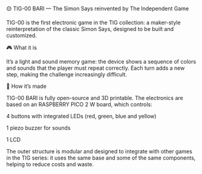 🟡 TIG-00 BARI — The Simon Says reinvented by The Independent Game

TIG-00 is the first electronic game in the TIG collection: a maker-style reinterpretation of the classic Simon Says, designed to be built and customized.

🎮 What it is

It’s a light and sound memory game: the device shows a sequence of colors and sounds that the player must repeat correctly. Each turn adds a new step, making the challenge increasingly difficult.

🧩 How it’s made

TIG-00 BARI is fully open-source and 3D printable.
The electronics are based on an RASPBERRY PICO 2 W board, which controls:

4 buttons with integrated LEDs (red, green, blue and yellow)

1 piezo buzzer for sounds

1 LCD

The outer structure is modular and designed to integrate with other games in the TIG series: it uses the same base and some of the same components, helping to reduce costs and waste.
